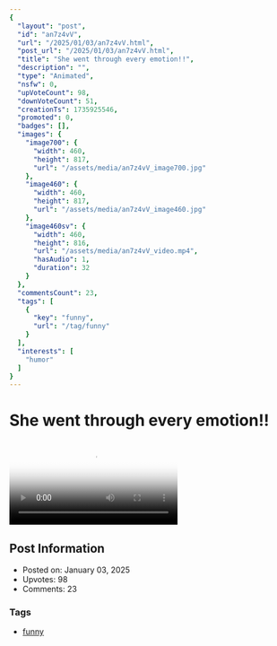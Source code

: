 ```yaml
---
{
  "layout": "post",
  "id": "an7z4vV",
  "url": "/2025/01/03/an7z4vV.html",
  "post_url": "/2025/01/03/an7z4vV.html",
  "title": "She went through every emotion!!",
  "description": "",
  "type": "Animated",
  "nsfw": 0,
  "upVoteCount": 98,
  "downVoteCount": 51,
  "creationTs": 1735925546,
  "promoted": 0,
  "badges": [],
  "images": {
    "image700": {
      "width": 460,
      "height": 817,
      "url": "/assets/media/an7z4vV_image700.jpg"
    },
    "image460": {
      "width": 460,
      "height": 817,
      "url": "/assets/media/an7z4vV_image460.jpg"
    },
    "image460sv": {
      "width": 460,
      "height": 816,
      "url": "/assets/media/an7z4vV_video.mp4",
      "hasAudio": 1,
      "duration": 32
    }
  },
  "commentsCount": 23,
  "tags": [
    {
      "key": "funny",
      "url": "/tag/funny"
    }
  ],
  "interests": [
    "humor"
  ]
}
---
```


# She went through every emotion!!

<video controls playsinline loop poster="/assets/media/an7z4vV_image460.jpg">
  <source src="/assets/media/an7z4vV_video.mp4" type="video/mp4">
  Your browser does not support the video tag.
</video>

## Post Information

- Posted on: January 03, 2025
- Upvotes: 98
- Comments: 23

### Tags

- [funny](/tag/funny)
